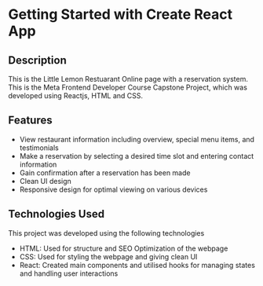 # Getting Started with Create React App

## Description

This is the Little Lemon Restuarant Online page with a reservation system. This is the Meta Frontend Developer Course Capstone Project, which was developed using Reactjs, HTML and CSS.

## Features

  - View restaurant information including overview, special menu items, and testimonials
  - Make a reservation by selecting a desired time slot and entering contact information
  - Gain confirmation after a reservation has been made
  - Clean UI design
  - Responsive design for optimal viewing on various devices

## Technologies Used

This project was developed using the following technologies

  - HTML: Used for structure and SEO Optimization of the webpage
  - CSS: Used for styling the webpage and giving clean UI
  - React: Created main components and utilised hooks for managing states and handling user interactions
